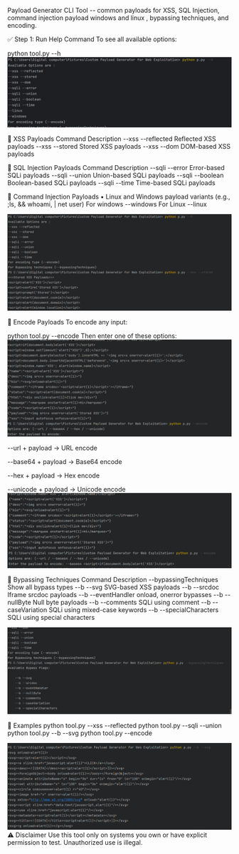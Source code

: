 Payload Generator CLI Tool -- 
common payloads for XSS, SQL Injection, command injection payload windows and linux , bypassing techniques, and
encoding.

✅ Step 1: Run Help Command To see all available options:

python tool.py --h
![Image Alt](https://github.com/Imtiaz-ktk/payload-generator-cli/blob/83625336cc867d01bcfdda30801fb650496a1da7/Capture.PNG)

🔹 XSS Payloads Command Description
--xss --reflected        Reflected XSS payloads
--xss --stored           Stored XSS payloads 
--xss --dom              DOM-based XSS payloads

🔹 SQL Injection Payloads Command Description 
--sqli --error           Error-based SQLi payloads 
--sqli --union           Union-based SQLi payloads
--sqli --boolean         Boolean-based SQLi payloads 
--sqli --time            Time-based SQLi payloads

🔹 Command Injection Payloads 
▪ Linux and Windows payload variants (e.g., ;ls, && whoami, | net user) 
  For windows 
  --windows
  For Linux 
  --linux

  ![Image Alt](https://github.com/Imtiaz-ktk/payload-generator-cli/blob/8aba8bcc098a6ce449a479c45ee7d26102c443b6/Capture2.PNG)

🔹 Encode Payloads To encode any input:

python tool.py --encode Then enter one of these options:
![Image Alt](https://github.com/Imtiaz-ktk/payload-generator-cli/blob/8edf9b92abacaf32ebe338abb18ac5c102f80e14/Capture3.PNG)

--url + payload → URL encode

--base64 + payload → Base64 encode

--hex + payload → Hex encode

--unicode + payload → Unicode encode
![Image Alt](https://github.com/Imtiaz-ktk/payload-generator-cli/blob/0d89fcc99405c6e6f875da14ee9c90304410f199/Capture4.PNG)

🔹 Bypassing Techniques Command Description --bypassingTechniques Show
all bypass types 
--b --svg                   SVG-based XSS payloads
--b --srcdoc                Iframe srcdoc payloads 
 --b --eventHandler         onload, onerror bypasses
--b --nullByte              Null byte payloads 
--b --comments              SQLi using comment
--b --caseVariation         SQLi using mixed-case keywords 
--b --specialCharacters     SQLi using special characters

![Image Alt](https://github.com/Imtiaz-ktk/payload-generator-cli/blob/cb6968dc1bbb634bbb715d3c1a159ab37f19b9b2/Capture6.PNG)

📌 Examples 
python tool.py --xss --reflected 
python tool.py --sqli --union
python tool.py --b --svg 
python tool.py --encode

![Image Alt](https://github.com/Imtiaz-ktk/payload-generator-cli/blob/ee16c11a5bf6b40f98cfbfc0d561ea302c3959bb/Capture7.PNG)
⚠️ Disclaimer Use this tool only on systems you own or have explicit
permission to test. Unauthorized use is illegal.
